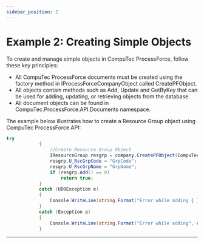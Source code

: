 ```yaml
---
sidebar_position: 2
---
```


# Example 2: Creating Simple Objects

To create and manage simple objects in CompuTec ProcessForce, follow these key principles:

- All CompuTec ProcessForce documents must be created using the factory method in IProcessForceCompanyObject called CreatePFObject.
- All objects contain methods such as Add, Update and GetByKey that can be used for adding, updating, or retrieving objects from the database.
- All document objects can be found in CompuTec.ProcessForce.API.Documents namespace.

The example below illustrates how to create a Resource Group object using CompuTec ProcessForce API:

```csharp
try
            {
                //Create Resource Group Object
                IResourceGroup resgrp = company.CreatePFObject(CompuTec.ProcessForce.API.Core.ObjectTypes.ResourceGroup);
                resgrp.U_RscGrpCode = "GrpCode";
                resgrp.U_RscGrpName = "GrpName";
                if (resgrp.Add() == 0)
                    return true;
            }
            catch (UDOException e)
            {
                Console.WriteLine(string.Format("Error while adding { } object Message:{1}", e.ObjectCode, e.Message));
            }
            catch (Exception e)
            {
                Console.WriteLine(string.Format("Error while adding", e.Message));
            }
```

---
